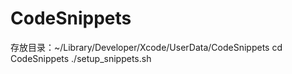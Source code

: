 # CodeSnippets
存放目录：~/Library/Developer/Xcode/UserData/CodeSnippets
cd CodeSnippets
./setup_snippets.sh
